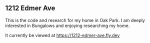 ## 1212 Edmer Ave

This is the code and research for my home in Oak Park. I am deeply interested in Bungalows and enjoying researching my home.

It currently be viewed at https://1212-edmer-ave.fly.dev

